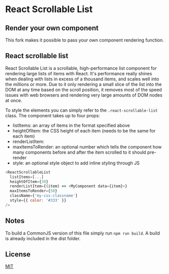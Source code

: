 # React Scrollable List

## Render your own component

This fork makes it possible to pass your own component rendering function.

## React scrollable list

React Scrollable List is a scrollable, high-performance list component for
rendering large lists of items with React. It's performance really shines when
dealing with lists in excess of a thousand items, and scales well into the
millions or more. Due to it only rendering a small slice of the list into the
DOM at any time based on the scroll position, it removes most of the speed
issues with web browsers and rendering very large amounts of DOM nodes at once.

To style the elements you can simply refer to the `.react-scrollable-list` class.
The component takes up to four props:

- listItems: an array of items in the format specified above
- heightOfItem: the CSS height of each item (needs to be the same for each item)
- renderListItem:
- maxItemsToRender: an optional number which tells the component how many components before and after the item scrolled to it should pre-render
- style: an optional style object to add inline styling through JS

```js
<ReactScrollableList
  listItems=[...]
  heightOfItem={30}
  renderListItem={(item) => <MyComponent data={item}>}
  maxItemsToRender={50}
  className={'my-css-classname'}
  style={{ color: '#333' }}
/>
```

## Notes

To build a CommonJS version of this file simply run `npm run build`.
A build is already included in the dist folder.

## License

[MIT](./LICENSE)
